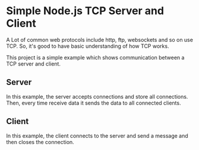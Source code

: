 # Simple Node.js TCP Server and Client 

A Lot of common web protocols include http, ftp, websockets and so on use TCP. So, it's good to have basic understanding of how TCP works. 

This project is a simple example which shows communication between a TCP server and client.

## Server

In this example, the server accepts connections and store all connections. Then, every time receive data it sends the data to
all connected clients.

## Client
In this example, the client connects to the server and send a message and then closes the connection. 

